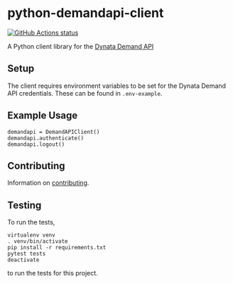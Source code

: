 # python-demandapi-client

<a href="https://github.com/dynata/python-demandapi-client"><img alt="GitHub Actions status" src="https://github.com/dynata/python-demandapi-client/workflows/python-package/badge.svg"></a>

A Python client library for the [Dynata Demand API](https://developers.dynata.com/)
## Setup

The client requires environment variables to be set for the Dynata Demand API credentials. These can be found in `.env-example`.

## Example Usage

    demandapi = DemandAPIClient()
    demandapi.authenticate()
    demandapi.logout()

## Contributing

Information on [contributing](CONTRIBUTING.md).

## Testing

To run the tests,

    virtualenv venv
    . venv/bin/activate
    pip install -r requirements.txt
    pytest tests
    deactivate

to run the tests for this project.
